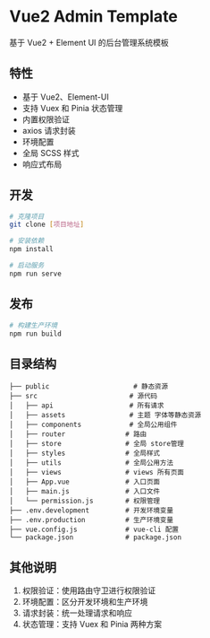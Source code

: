 # Vue2 Admin Template

基于 Vue2 + Element UI 的后台管理系统模板

## 特性

- 基于 Vue2、Element-UI
- 支持 Vuex 和 Pinia 状态管理
- 内置权限验证
- axios 请求封装
- 环境配置
- 全局 SCSS 样式
- 响应式布局

## 开发

```bash
# 克隆项目
git clone [项目地址]

# 安装依赖
npm install

# 启动服务
npm run serve
```

## 发布

```bash
# 构建生产环境
npm run build
```

## 目录结构

```
├── public                     # 静态资源
├── src                       # 源代码
│   ├── api                   # 所有请求
│   ├── assets                # 主题 字体等静态资源
│   ├── components            # 全局公用组件
│   ├── router               # 路由
│   ├── store                # 全局 store管理
│   ├── styles               # 全局样式
│   ├── utils                # 全局公用方法
│   ├── views                # views 所有页面
│   ├── App.vue              # 入口页面
│   ├── main.js              # 入口文件
│   └── permission.js        # 权限管理
├── .env.development         # 开发环境变量
├── .env.production          # 生产环境变量
├── vue.config.js            # vue-cli 配置
└── package.json             # package.json
```

## 其他说明

1. 权限验证：使用路由守卫进行权限验证
2. 环境配置：区分开发环境和生产环境
3. 请求封装：统一处理请求和响应
4. 状态管理：支持 Vuex 和 Pinia 两种方案
